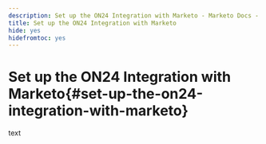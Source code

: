 ```yaml
---
description: Set up the ON24 Integration with Marketo - Marketo Docs - Product Documentation
title: Set up the ON24 Integration with Marketo
hide: yes
hidefromtoc: yes
---
```

# Set up the ON24 Integration with Marketo{#set-up-the-on24-integration-with-marketo}

text
